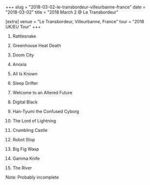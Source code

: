 +++
slug = "2018-03-02-le-transbordeur-villeurbanne-france"
date = "2018-03-02"
title = "2018 March 2 @ Le Transbordeur"

[extra]
venue = "Le Transbordeur, Villeurbanne, France"
tour = "2018 UK/EU Tour"
+++


 1. Rattlesnake

 2. Greenhouse Heat Death

 3. Doom City

 4. Anoxia

 5. All Is Known

 6. Sleep Drifter

 7. Welcome to an Altered Future

 8. Digital Black

 9. Han-Tyumi the Confused Cyborg

10. The Lord of Lightning

11. Crumbling Castle

12. Robot Stop

13. Big Fig Wasp

14. Gamma Knife

15. The River


Note: Probably incomplete
